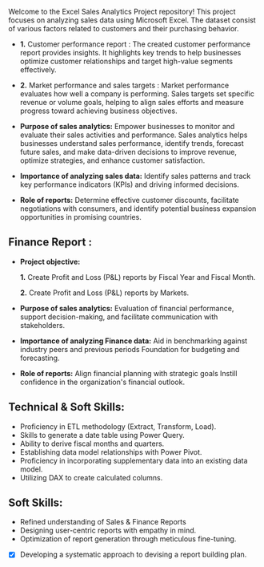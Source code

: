 Welcome to the Excel Sales Analytics Project repository! This project focuses on analyzing sales data using Microsoft Excel. The dataset consist of various factors related to customers and their purchasing behavior.

- **1.** Customer performance report : The created customer performance report provides insights. It highlights key trends to help businesses optimize customer relationships and target high-value segments effectively.

- **2.** Market performance and sales targets : Market performance evaluates how well a company is performing. Sales targets set specific revenue or volume goals, helping to align sales efforts and measure progress toward achieving business objectives.

- **Purpose of sales analytics:** Empower businesses to monitor and evaluate their sales activities and performance. Sales analytics helps businesses understand sales performance, identify trends, forecast future sales, and make data-driven decisions to improve revenue, optimize strategies, and enhance customer satisfaction.

- **Importance of analyzing sales data:** Identify sales patterns and track key performance indicators (KPIs) and driving informed decisions.

- **Role of reports:** Determine effective customer discounts, facilitate negotiations with consumers, and identify potential business expansion opportunities in promising countries.

## Finance Report :

- **Project objective:** 

   **1.** Create Profit and Loss (P&L) reports by Fiscal Year and Fiscal Month.

   **2.** Create Profit and Loss (P&L) reports by Markets.

- **Purpose of sales analytics:** Evaluation of financial performance, support decision-making, and facilitate communication with stakeholders.

- **Importance of analyzing Finance data:** Aid in benchmarking against industry peers and previous periods Foundation for budgeting and forecasting.

- **Role of reports:** Align financial planning with strategic goals Instill confidence in the organization's financial outlook.


## Technical & Soft Skills:
- Proficiency in ETL methodology (Extract, Transform, Load).
- Skills to generate a date table using Power Query.
- Ability to derive fiscal months and quarters.
- Establishing data model relationships with Power Pivot.
- Proficiency in incorporating supplementary data into an existing data model.
- Utilizing DAX to create calculated columns.

## Soft Skills:
- Refined understanding of Sales & Finance Reports
- Designing user-centric reports with empathy in mind.
- Optimization of report generation through meticulous fine-tuning.
- [x]	Developing a systematic approach to devising a report building plan.
